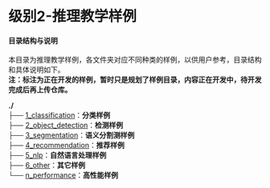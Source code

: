 # 级别2-推理教学样例

#### 目录结构与说明

本目录为推理教学样例，各文件夹对应不同种类的样例，以供用户参考，目录结构和具体说明如下。  
 **注：标注为正在开发的样例，暂时只是规划了样例目录，内容正在开发中，待开发完成后再上传仓库。** 

**./**   
├── [1_classification](./1_classification)：**分类样例**       
├── [2_object_detection](./2_object_detection)：**检测样例**      
├── [3_segmentation](./3_segmentation)：**语义分割测样例**   
├── [4_recommendation](./4_recommendation)：**推荐样例**   
├── [5_nlp](./5_nlp)：**自然语言处理样例**      
├── [6_other](./6_other)：**其它样例**     
└── [n_performance](./n_performance)：**高性能样例**   



